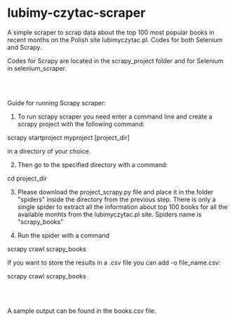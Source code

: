 # lubimy-czytac-scraper
A simple scraper to scrap data about the top 100 most popular books in recent months on the Polish site lubimyczytac.pl. Codes for both Selenium and Scrapy. 

Codes for Scrapy are located in the scrapy_project folder and for Selenium in selenium_scraper.

<br/><br/>

Guide for running Scrapy scraper:

1. To run scrapy scraper you need enter a command line and create a scrapy project with the following command:  

scrapy startproject myproject [project_dir]   

in a directory of your choice.  

2. Then go to the specified directory with a command:  

cd project_dir  

3. Please download the project_scrapy.py file and place it in the folder "spiders" inside the directory from the previous step. There is only a single spider to extract all the information about top 100 books for all the available monhts from the lubimyczytac.pl site. Spiders name is "scrapy_books" 

4. Run the spider with a command   

scrapy crawl scrapy_books   

If you want to store the results in a .csv file you can add -o file_name.csv:   

scrapy crawl scrapy_books   

<br/><br/>

A sample output can be found in the books.csv file.

